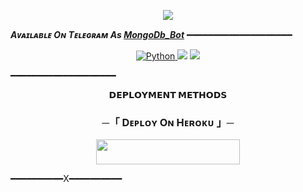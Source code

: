 
<p align="center">
  <img src="https://iili.io/HYTVAVs.png">
</p>

_**Aᴠᴀɪʟᴀʙʟᴇ Oɴ Tᴇʟᴇɢʀᴀᴍ As [MongoDb_Bot](http://t.me/Mongo_db_url_bot)**_
━━━━━━━━━━━━━━━━━━━━

<p align="center">
<a href="https://www.python.org/"> <img src="https://img.shields.io/badge/Written%20in-Python-red?style=for-the-badge&logo=python" alt="Python" /> </a>
<a href="https://pypi.org/project/Telethon/"> <img src="https://img.shields.io/pypi/v/telethon?color=red&label=telethon&logo=python&logoColor=blue&style=for-the-badge" /></a>
<a href="https://pypi.org/project/Pyrogram/"> <img src="https://img.shields.io/pypi/v/pyrogram?color=red&label=pyrogram&logo=python&logoColor=blue&style=for-the-badge" /></a>
</p>

━━━━━━━━━━━━━━━━━━━━

<p align="center">
<b>𝗗𝗘𝗣𝗟𝗢𝗬𝗠𝗘𝗡𝗧 𝗠𝗘𝗧𝗛𝗢𝗗𝗦</b>
</p>

<h3 align="center">
    ─「 Dᴇᴩʟᴏʏ Oɴ Hᴇʀᴏᴋᴜ 」─
</h3>

<p align="center"><a href="https://dashboard.heroku.com/new?template=https://github.com/Itz-pro-ddk/MongoDb-2.0"> <img src="https://img.shields.io/badge/Deploy%20On%20Heroku-orange?style=for-the-badge&logo=heroku" width="230" height="39.45"/></a></p>

━━━━━━━━━━X━━━━━━━━━━
